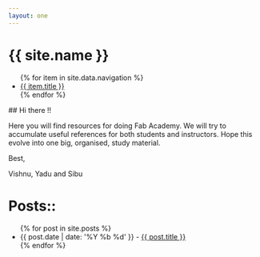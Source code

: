 ```yaml
---
layout: one
---
```


<div class="header">
    <h1>{{ site.name }}</h1>
    <ul>
        {% for item in site.data.navigation %}
        <li>
            <a href="{{ item.url }}">{{ item.title }}</a>
        </li>
        {% endfor %}
    </ul>
</div>
<!-- From here it is just markdown -->
## Hi there !!

Here you will find resources for doing Fab Academy. We will try to accumulate useful references for both students and instructors. Hope this evolve into one big, organised, study material.

<p>
<p> Best, </p>
Vishnu, Yadu and Sibu
</p>
<!-- till here it is markdown -->

<div class="blog">
    <h1>Posts::</h1>
    <ul>
        {% for post in site.posts %}
        <li>
            <span class="date">{{ post.date | date: '%Y %b %d' }}</span> - <a href="{{ site.baseurl }}{{ post.url }}">{{ post.title }}</a>
        </li>
        {% endfor %}
    </ul>
</div>

